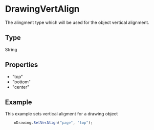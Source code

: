 # DrawingVertAlign

The alingment type which will be used for the object vertical alignment.

## Type

String

## Properties

- "top" 
- "bottom" 
- "center"

## Example

This example sets vertical aligment for a drawing object

```javascript
	oDrawing.SetVerAlign("page", "top");
```